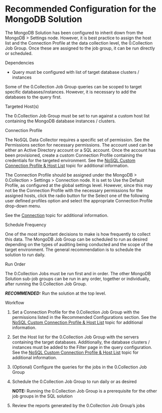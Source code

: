 # Recommended Configuration for the MongoDB Solution

The MongoDB Solution has been configured to inherit down from the MongoDB > Settings node. However,
it is best practice to assign the host list and the Connection Profile at the data collection level,
the 0.Collection Job Group. Once these are assigned to the job group, it can be run directly or
scheduled.

Dependencies

- Query must be configured with list of target database clusters / instances

Some of the 0.Collection Job Group queries can be scoped to target specific databases/instances.
However, it is necessary to add the databases to the query first.

Targeted Host(s)

The 0.Collection Job Group must be set to run against a custom host list containing the MongoDB
database instances / clusters.

Connection Profile

The NoSQL Data Collector requires a specific set of permission. See the Permissions section for
necessary permissions. The account used can be either an Active Directory account or a SQL account.
Once the account has been provisioned, create a custom Connection Profile containing the credentials
for the targeted environment. See the
[NoSQL Custom Connection Profile & Host List](/docs/accessanalyzer/12.0/administration/data-collectors/nosql/configurejob.md)
topic for additional information.

The Connection Profile should be assigned under the MongoDB > 0.Collection > Settings > Connection
node. It is set to Use the Default Profile, as configured at the global settings level. However,
since this may not be the Connection Profile with the necessary permissions for the assigned hosts,
click the radio button for the Select one of the following user defined profiles option and select
the appropriate Connection Profile drop-down menu.

See the [Connection](/docs/accessanalyzer/12.0/administration/settings/connection/overview.md) topic for additional
information.

Schedule Frequency

One of the most important decisions to make is how frequently to collect this data. The MongoDB Job
Group can be scheduled to run as desired depending on the types of auditing being conducted and the
scope of the target environment. The general recommendation is to schedule the solution to run
daily.

Run Order

The 0.Collection Jobs must be run first and in order. The other MongoDB Solution sub-job groups can
be run in any order, together or individually, after running the 0.Collection Job Group.

**_RECOMMENDED:_** Run the solution at the top level.

Workflow

1. Set a Connection Profile for the 0.Collection Job Group with the permissions listed in the
   Recommended Configurations section. See the
   [NoSQL Custom Connection Profile & Host List](/docs/accessanalyzer/12.0/administration/data-collectors/nosql/configurejob.md)
   topic for additional information.
2. Set the Host list for the 0.Collection Job Group with the servers containing the target
   databases. Additionally, the database clusters / instances must be added to the Filter page in
   the query configuration. See the
   [NoSQL Custom Connection Profile & Host List](/docs/accessanalyzer/12.0/administration/data-collectors/nosql/configurejob.md)
   topic for additional information.
3. (Optional) Configure the queries for the jobs in the 0.Collection Job Group
4. Schedule the 0.Collection Job Group to run daily or as desired

   **NOTE:** Running the 0.Collection Job Group is a prerequisite for the other job groups in the
   SQL solution

5. Review the reports generated by the 0.Collection Job Group’s jobs
